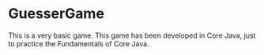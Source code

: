 # GuesserGame
This is a very basic game.
This game has been developed in Core Java, just to practice the Fundamentals of Core Java.
